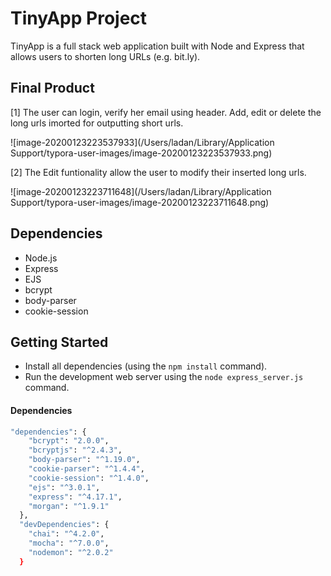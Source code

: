 # TinyApp Project

TinyApp is a full stack web application built with Node and Express that allows users to shorten long URLs (e.g. bit.ly).

## Final Product

[1] The user can login, verify her email using header. Add, edit or delete the long urls imorted for outputting short urls.

![image-20200123223537933](/Users/ladan/Library/Application Support/typora-user-images/image-20200123223537933.png)

[2] The Edit funtionality allow the user to modify their inserted long urls.

![image-20200123223711648](/Users/ladan/Library/Application Support/typora-user-images/image-20200123223711648.png)

## Dependencies

- Node.js
- Express
- EJS
- bcrypt
- body-parser
- cookie-session

## Getting Started

- Install all dependencies (using the `npm install` command).
- Run the development web server using the `node express_server.js` command.

#### Dependencies

```zsh
"dependencies": {
    "bcrypt": "2.0.0",
    "bcryptjs": "^2.4.3",
    "body-parser": "^1.19.0",
    "cookie-parser": "^1.4.4",
    "cookie-session": "^1.4.0",
    "ejs": "^3.0.1",
    "express": "^4.17.1",
    "morgan": "^1.9.1"
  },
  "devDependencies": {
    "chai": "^4.2.0",
    "mocha": "^7.0.0",
    "nodemon": "^2.0.2"
  }
```















